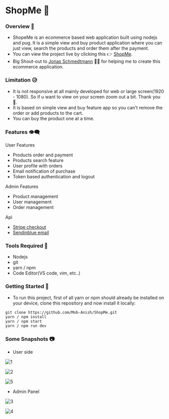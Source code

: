 # ShopMe 🛒

### Overview 📑

- ShopeMe is an ecommerce based web application built using nodejs and pug. It is a simple view and buy product application where you can just view, search the products and order them after the payment.
- You can view the project live by clicking this 👉 [ShopMe](https://shop-me-retro.herokuapp.com/).
- Big Shout-out to [Jonas Schmedtmann](https://github.com/jonasschmedtmann) 🙏🙏 for helping me to create this ecommerce application.

### Limitation 😥

- It is not responsive at all mainly developed for web or large screen(1920 - 1080). So if u want to view on your screen zoom out a bit. Thank you 🙏.
- It is based on simple view and buy feature app so you can't remove the order or add products to the cart.
- You can buy the product one at a time.

### Features 👁️‍🗨️

User Features

- Products order and payment
- Products search feature
- User profile with orders
- Email notification of purchase
- Token based authentication and logout

Admin Features

- Product management
- User management
- Order management

Api

- [Stripe checkout](https://stripe.com/docs/api)
- [Sendinblue email](https://www.sendinblue.com/)

### Tools Required 🔑

- Nodejs
- git
- yarn / npm
- Code Editor(VS code, vim, etc..)

### Getting Started 🚩

- To run this project, first of all yarn or npm should already be installed on your device, clone this repository and now install it locally:

```
git clone https://github.com/Mob-Anish/ShopMe.git
yarn / npm install
yarn / npm start
yarn / npm run dev
```

### Some Snapshots 📷

- User side

![1](https://user-images.githubusercontent.com/75711381/170856397-65b8993a-a686-466f-9439-3071a7234fc2.PNG)

![2](https://user-images.githubusercontent.com/75711381/170856402-6f3978ed-c649-4f4c-9f0f-8cef0b9f45cf.PNG)

![5](https://user-images.githubusercontent.com/75711381/170856409-59890fea-e623-414e-9e15-cee670dc769b.PNG)

- Admin Panel

![3](https://user-images.githubusercontent.com/75711381/170856404-e630f5e4-3e67-472e-b722-1b9f49493778.PNG)

![4](https://user-images.githubusercontent.com/75711381/170856407-9939a23a-b0a0-42ea-b345-1ab2306424b5.PNG)
